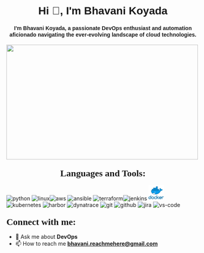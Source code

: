 <!-- Header Section -->
<h1 align="center"><font face="Arial">Hi 👋, I'm Bhavani Koyada</font></h1>
 <h4 align="center"><font face="Arial"> I'm Bhavani Koyada, a passionate DevOps enthusiast and automation aficionado navigating the ever-evolving landscape of cloud technologies.</font></h4>


<!-- GIF -->
<img align="center" height="300" width="500" src="https://media.giphy.com/media/RjeDtSXMWo5DL3RmlU/giphy.gif">

<!-- Languages and Tools Section -->
<p align="center">
<h3 align="center"><font size="+2" face="Verdana">Languages and Tools:</font></h3>

<img  src="https://www.vectorlogo.zone/logos/python/python-icon.svg" alt="python" title="python" width="40" height="40"/> <img  src="https://brandlogos.net/wp-content/uploads/2020/03/Linux-logo.png" alt="linux" title="linux" width="40" height="40"/><img  src="https://www.vectorlogo.zone/logos/amazon_aws/amazon_aws-icon.svg" alt="aws" title="aws" width="40" height="40"/>  <img  src="https://www.vectorlogo.zone/logos/ansible/ansible-icon.svg" alt="ansible" title="ansible" width="40" height="40"/> <img  src="https://www.vectorlogo.zone/logos/terraformio/terraformio-icon.svg" alt="terraform" title="terraform" width="40" height="40"/><img  src="https://www.vectorlogo.zone/logos/jenkins/jenkins-icon.svg" alt="jenkins" title="jenkins" width="40" height="40"/> <img  src="https://raw.githubusercontent.com/github/explore/80688e429a7d4ef2fca1e82350fe8e3517d3494d/topics/docker/docker.png" alt="docker" title="docker" width="40" height="40"/> <img  src="https://www.vectorlogo.zone/logos/kubernetes/kubernetes-icon.svg" alt="kubernetes" title="kubernetes" width="40" height="40"/>  <img  src="https://www.vectorlogo.zone/logos/helmsh/helmsh-icon.svg" alt="harbor" title="harbor" width="40" height="40"/>  <img  src="https://www.vectorlogo.zone/logos/dynatrace/dynatrace-icon.svg" alt="dynatrace" title="dynatrace" width="40" height="40"/> <img  src="https://www.vectorlogo.zone/logos/git-scm/git-scm-icon.svg" alt="git" title="git" width="40" height="40"/>  <img  src="https://www.vectorlogo.zone/logos/github/github-icon.svg" alt="github" title="github" width="40" height="40"/>  <img  src="https://www.vectorlogo.zone/logos/atlassian_jira/atlassian_jira-icon.svg" alt="jira" title="jira" width="40" height="40"/> <img  src="https://www.vectorlogo.zone/logos/visualstudio_code/visualstudio_code-icon.svg" alt="vs-code" title="vs-code" width="40" height="40"/>  
</p>
<!-- Contact Section -->
<h3 align="left"><font size="+2" face="Verdana">Connect with me:</font></h3>
<p align="center">
</p>

- 💬 Ask me about **DevOps**
- 📫 How to reach me **[bhavani.reachmehere@gmail.com](mailto:bhavani.reachmehere@gmail.com)**
